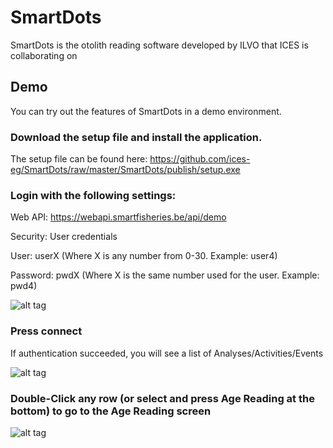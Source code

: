 # SmartDots
SmartDots is the otolith reading software developed by ILVO that ICES is collaborating on

## Demo
You can try out the features of SmartDots in a demo environment.

### Download the setup file and install the application. 
The setup file can be found here:
https://github.com/ices-eg/SmartDots/raw/master/SmartDots/publish/setup.exe

### Login with the following settings:

Web API: https://webapi.smartfisheries.be/api/demo

Security: User credentials

User: userX   (Where X is any number from 0-30. Example: user4)

Password: pwdX (Where X is the same number used for the user. Example: pwd4)

![alt tag](http://193.190.112.136/smartdots/smartdots-auth-demo.PNG "SmartDots login")

### Press connect
If authentication succeeded, you will see a list of Analyses/Activities/Events

![alt tag](http://193.190.112.136/smartdots/smartdots-activities-demo.PNG "SmartDots login")

### Double-Click any row (or select and press Age Reading at the bottom) to go to the Age Reading screen

![alt tag](http://193.190.112.136/smartdots/smartdots-agereading-demo.PNG "SmartDots login")
